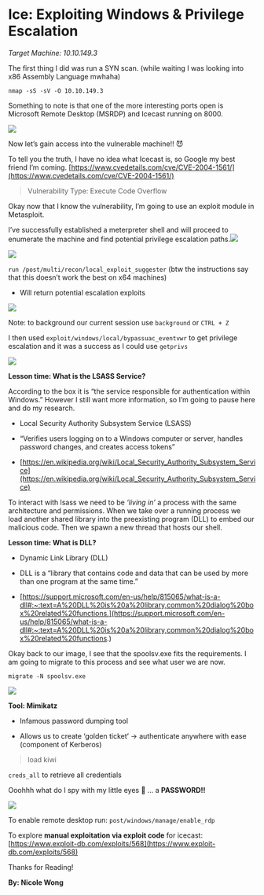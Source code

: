 # Ice: Exploiting Windows & Privilege Escalation
*Target Machine: 10.10.149.3*

 
The first thing I did was run a SYN scan. (while waiting I was looking into x86 Assembly Language mwhaha)

  

    nmap -sS -sV -O 10.10.149.3

  

Something to note is that one of the more interesting ports open is Microsoft Remote Desktop (MSRDP) and Icecast running on 8000.

![](https://lh6.googleusercontent.com/vp3v7ha2FooKfVKPjjlsttvk8JpnXBbRWudoxEOs30GBaIQwAM9uX63kDKenM42Xcdtigg4yth7i0YoosLE8F3rMYKRVVVC88kIdwrJpwL7f8GvaCJwfoh9i72rf2g3wAQvW2ghz)

Now let’s gain access into the vulnerable machine!! 😈

To tell you the truth, I have no idea what Icecast is, so Google my best friend I’m coming. [https://www.cvedetails.com/cve/CVE-2004-1561/](https://www.cvedetails.com/cve/CVE-2004-1561/)

> Vulnerability Type: Execute Code Overflow

  

Okay now that I know the vulnerability, I’m going to use an exploit module in Metasploit.

I’ve successfully established a meterpreter shell and will proceed to enumerate the machine and find potential privilege escalation paths.![](https://lh6.googleusercontent.com/6_HvQ_wGLQHuHymg2CYdizB_fc-G0lf2L7PSR66YBjwi755Ld4JDV0xE6myoLrUxPSsXGaK3KChpwalmwV9i9gKeQtmueeXEQdY7eXwhzu-7NSar4Bq14KjDyb9Dxq7GnrvCZNkI)

![](https://lh5.googleusercontent.com/5LDCzEB2LWi_dRxqkB_0_Fgt12iCOphbvKuEKD06abxfKjQKcdeZr5qVPsAMC69P2ssY4QMa05y3G2JEBBi5UuIcdWlXuticjy5VQKHAr5mAnLJhrDQKNRf-bxKx36Ia_IX1E01n)

`run /post/multi/recon/local_exploit_suggester` (btw the instructions say that this doesn’t work the best on x64 machines)

-   Will return potential escalation exploits
    

![](https://lh5.googleusercontent.com/e5JeCQuz3-3F-_1tQgKlV23vT4eeT32ap2wCd_8vmf0FYUDMuxE9kvadvqfJxJ7jZbxscsFKZXril9EouaFkmM9_saCmICZAxqjMTU2A7_xEwvBWxbZNhC4NbMdL8xlPkDwpZVvl)

Note: to background our current session use `background` or `CTRL + Z`

I then used `exploit/windows/local/bypassuac_eventvwr` to get privilege escalation and it was a success as I could use `getprivs`

![](https://lh6.googleusercontent.com/b1p03DFhpmdJCnB1sgcHKaQsg6DD6Yq2k_8LCsEAqHK5SVGsd-dOzK0fUgR8d22E9AGgJ2JNevBb6kk0UU2fzjxTkxCfV3pm7vXaJ-KlV5Y_sEDhZVf6p6TdtysZ6Nxt_R3Gl1le)

**Lesson time: What is the LSASS Service?**

According to the box it is “the service responsible for authentication within Windows.” However I still want more information, so I’m going to pause here and do my research.

-   Local Security Authority Subsystem Service (LSASS)
    
-   “Verifies users logging on to a Windows computer or server, handles password changes, and creates access tokens”
    

-   [https://en.wikipedia.org/wiki/Local_Security_Authority_Subsystem_Service](https://en.wikipedia.org/wiki/Local_Security_Authority_Subsystem_Service)
    

  

To interact with lsass we need to be *‘living in’* a process with the same architecture and permissions. When we take over a running process we load another shared library into the preexisting program (DLL) to embed our malicious code. Then we spawn a new thread that hosts our shell.

  

**Lesson time: What is DLL?**

-   Dynamic Link Library (DLL)
    
-   DLL is a “library that contains code and data that can be used by more than one program at the same time.”
    

-   [https://support.microsoft.com/en-us/help/815065/what-is-a-dll#:~:text=A%20DLL%20is%20a%20library,common%20dialog%20box%20related%20functions.](https://support.microsoft.com/en-us/help/815065/what-is-a-dll#:~:text=A%20DLL%20is%20a%20library,common%20dialog%20box%20related%20functions.)
    

  

Okay back to our image, I see that the spoolsv.exe fits the requirements. I am going to migrate to this process and see what user we are now.

    migrate -N spoolsv.exe

![](https://lh4.googleusercontent.com/rHZ9BZO80vaHdAC88NQXliN1jCOAAAgUw0wmK4Zqt8O8419VKLBhqdxRZWM5MSVptcHGHe9xo-TCMEdl5NesR59Ufn6wMFEMKmL0UlCrzn2yTP0MeFTVLaG3mE8z-AE3d6CIgK3v)

  

**Tool: Mimikatz**

-   Infamous password dumping tool
    
-   Allows us to create ‘golden ticket’ → authenticate anywhere with ease (component of Kerberos)
    

> load kiwi

`creds_all` to retrieve all credentials

  

Ooohhh what do I spy with my little eyes 👀 … a **PASSWORD!!**

  
![](https://lh3.googleusercontent.com/iY4RXsCBfJLEH5eKCIMR-EWEK5C2gbOy-0bW3EDvl-ESytBfyLxDhLSxorQJpgfA_gK9R-1I5aig2tHRLEaSKW4u8n0wgAAvvOy7KBVKsV4pSAg6ZqWDeDE7EDnDduuO3C9ZUgVF)  
  
  
  
  
  
  
  
  
  
  
  
  

To enable remote desktop run: `post/windows/manage/enable_rdp`

  

To explore **manual exploitation via exploit code** for icecast: [https://www.exploit-db.com/exploits/568](https://www.exploit-db.com/exploits/568)

  

Thanks for Reading!

  

**By: Nicole Wong**
